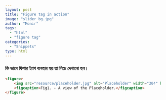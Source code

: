 ```yaml
---
layout: post
title: "Figure tag in action"
image: "slider_bg.jpg"
author: "Monir"
tags:
  - "html"
  - "figure tag"
categories:
  - "Snippets"
type: html  
---
```


### কি ভাবে ফিগার ট্যাগ ব্যবহার হয় তা নিচে দেখানো হল।

```html
<figure>
	<img src="resource/placeholder.jpg" alt="Placeholder" width="304" height="228">
	<figcaption>Fig1. - A view of the Placeholder.</figcaption>
</figure>
```
